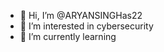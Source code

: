 - 👋 Hi, I’m @ARYANSINGHas22
- 👀 I’m interested in cybersecurity 
- 🌱 I’m currently learning 

<!---
ARYANSINGHas22/ARYANSINGHas22 is a ✨ special ✨ repository because its `README.md` (this file) appears on your GitHub profile.
You can click the Preview link to take a look at your changes.
--->
